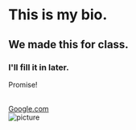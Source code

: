 
<html lang="en-us">

<head>
    <meta charset="UTF-8" />
    <link rel="stylesheet" type="text/css" href="index.css">
    <title>
        My Bio!
    </title>
</head>

<body>
    <h1>This is my bio.</h1>
    <h2>We made this for class.</h2>
    <h3>I'll fill it in later.</h3>
    <p>Promise!</p>
    <a href="http://www.google.com" target="_blank"><br />Google.com</a>
    <br /><img src="http://www.shorturl.at/otX38" alt="picture"/>
</body>

</html>
